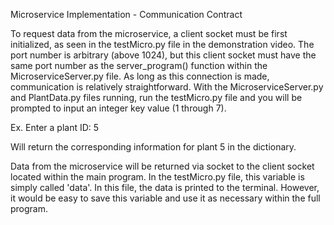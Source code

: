 Microservice Implementation - Communication Contract

To request data from the microservice, a client socket must be first initialized, as seen in the testMicro.py file in the demonstration video. The port number is arbitrary (above 1024), but this client socket must have the same port number as the server_program() function within the MicroserviceServer.py file. As long as this connection is made, communication is relatively straightforward. With the MicroserviceServer.py and PlantData.py files running, run the testMicro.py file and you will be prompted to input an integer key value (1 through 7).

Ex.
Enter a plant ID: 5

Will return the corresponding information for plant 5 in the dictionary. 

Data from the microservice will be returned via socket to the client socket located within the main program. In the testMicro.py file, this variable is simply called 'data'. In this file, the data is printed to the terminal. However, it would be easy to save this variable and use it as necessary within the full program. 

